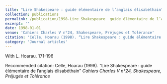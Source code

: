```yaml
---
title: "Lire Shakespeare : guide élémentaire de l’anglais élisabéthain"
collection: publications
permalink: /publication/1998-Lire Shakespeare  guide élémentaire de l’anglais élisabéthain
excerpt: ''
date: 1998-01-01
venue: 'Cahiers Charles V n°24, Shakespeare, Préjugés et Tolérance'
citation: 'Celle, Hoarau (1998). “Lire Shakespeare : guide élémentaire de l’anglais élisabéthain” <i>Cahiers Charles V n°24, Shakespeare, Préjugés et Tolérance</i>'
category: 'Journal articles'
---
```

With L. Hoarau. 171-196

Recommended citation: Celle, Hoarau (1998). “Lire Shakespeare : guide élémentaire de l’anglais élisabéthain” <i>Cahiers Charles V n°24, Shakespeare, Préjugés et Tolérance</i>